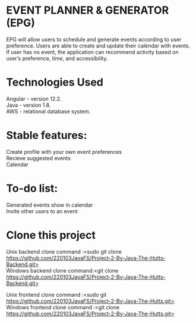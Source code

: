 # EVENT PLANNER & GENERATOR (EPG)

EPG will allow users to schedule and generate events according to user preference. Users are able to create and update their calendar with events. If user has no event, the application can recommend activity based on user’s preference, time, and accessibility.

# Technologies Used <br>

Angular - version 12.2. <br>
Java - version 1.8. <br>
AWS - relational database system. <br>

# Stable features:
Create profile with your own event preferences <br>
Recieve suggested events <br>
Calendar <br>

# To-do list:
Generated events show in calendar <br>
Invite other users to an event <br>

# Clone this project
Unix backend clone command :<sudo git clone https://github.com/220103JavaFS/Project-2-By-Java-The-Hutts-Backend.git> <br>
Windows backend clone command:<git clone https://github.com/220103JavaFS/Project-2-By-Java-The-Hutts-Backend.git> <br>

Unix frontend clone command :<sudo git https://github.com/220103JavaFS/Project-2-By-Java-The-Hutts.git> <br>
Windows frontend clone command :<git clone https://github.com/220103JavaFS/Project-2-By-Java-The-Hutts.git> <br>
